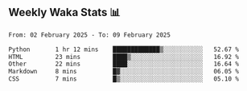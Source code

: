 ## Weekly Waka Stats 📊
<!--START_SECTION:waka-->

```txt
From: 02 February 2025 - To: 09 February 2025

Python       1 hr 12 mins    █████████████▒░░░░░░░░░░░   52.67 %
HTML         23 mins         ████▒░░░░░░░░░░░░░░░░░░░░   16.92 %
Other        22 mins         ████░░░░░░░░░░░░░░░░░░░░░   16.64 %
Markdown     8 mins          █▓░░░░░░░░░░░░░░░░░░░░░░░   06.05 %
CSS          7 mins          █▒░░░░░░░░░░░░░░░░░░░░░░░   05.10 %
```

<!--END_SECTION:waka-->

<!--

Here are some ideas to get you started:

- 🔭 I’m currently working on (way to add branches committed on)
- 🌱 I’m currently learning Web Frameworks and Machine Learning! (Lisp, JS (react & angular), Python, and __)
- 💬 Ask me about ...
- 📫 How to reach me: 
- 😄 Pronouns: He/Him/His
- ⚡ Fun fact: ...

that-recsys-lab
-->
